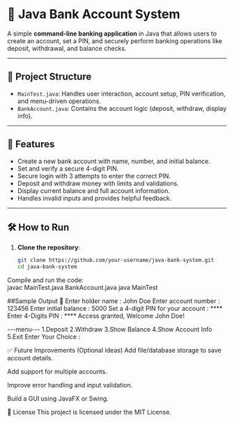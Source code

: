 # 🏦 Java Bank Account System

A simple **command-line banking application** in Java that allows users to create an account, set a PIN, and securely perform banking operations like deposit, withdrawal, and balance checks.

---

## 📂 Project Structure

- `MainTest.java`: Handles user interaction, account setup, PIN verification, and menu-driven operations.
- `BankAccount.java`: Contains the account logic (deposit, withdraw, display info).

---

## 🧠 Features

- Create a new bank account with name, number, and initial balance.
- Set and verify a secure 4-digit PIN.
- Secure login with 3 attempts to enter the correct PIN.
- Deposit and withdraw money with limits and validations.
- Display current balance and full account information.
- Handles invalid inputs and provides helpful feedback.

---

## 🛠️ How to Run

1. **Clone the repository**:
   ```bash
   git clone https://github.com/your-username/java-bank-system.git
   cd java-bank-system
Compile and run the code:   
javac MainTest.java BankAccount.java
java MainTest

##Sample Output 📸
Enter holder name : John Doe
Enter account number : 123456
Enter initial balance : 5000
Set a 4-digit PIN for your account : ****
Enter 4-Digits PIN : ****
Access granted, Welcome John Doe!

---menu---
1.Deposit
2.Withdraw
3.Show Balance
4.Show Account Info
5.Exit
Enter Your Choice :


✅ Future Improvements (Optional Ideas)
Add file/database storage to save account details.

Add support for multiple accounts.

Improve error handling and input validation.

Build a GUI using JavaFX or Swing.

📄 License
This project is licensed under the MIT License.
